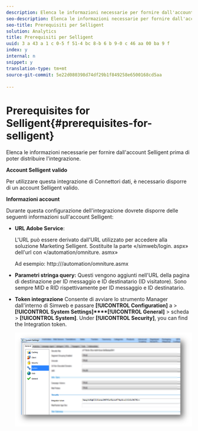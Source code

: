 ```yaml
---
description: Elenca le informazioni necessarie per fornire dall'account Selligent prima di poter distribuire l'integrazione.
seo-description: Elenca le informazioni necessarie per fornire dall'account Selligent prima di poter distribuire l'integrazione.
seo-title: Prerequisiti per Selligent
solution: Analytics
title: Prerequisiti per Selligent
uuid: 3 a 43 a 1 c 0-5 f 51-4 bc 8-b 6 b 9-0 c 46 aa 00 ba 9 f
index: y
internal: n
snippet: y
translation-type: tm+mt
source-git-commit: 5e22d080398d74df29b1f849258e6500168cd5aa

---
```



# Prerequisites for Selligent{#prerequisites-for-selligent}

Elenca le informazioni necessarie per fornire dall'account Selligent prima di poter distribuire l'integrazione.

**Account Selligent valido**

Per utilizzare questa integrazione di Connettori dati, è necessario disporre di un account Selligent valido.

**Informazioni account**

Durante questa configurazione dell'integrazione dovrete disporre delle seguenti informazioni sull'account Selligent:

* **URL Adobe Service**:

   L'URL può essere derivato dall'URL utilizzato per accedere alla soluzione Marketing Selligent. Sostituite la parte «/simweb/login. aspx» dell'url con «/automation/omniture. asmx»

   Ad esempio: http://<client-specific install url>/automation/omniture.asmx

* **Parametri stringa query:** Questi vengono aggiunti nell'URL della pagina di destinazione per ID messaggio e ID destinatario (ID visitatore). Sono sempre MID e RID rispettivamente per ID messaggio e ID destinatario.

* **Token integrazione** Consente di avviare lo strumento Manager dall'interno di Simweb e passare **[!UICONTROL Configuration]** a &gt; **[!UICONTROL System Settings]****[!UICONTROL General]** &gt; scheda &gt; **[!UICONTROL System]**. Under **[!UICONTROL Security]**, you can find the Integration token.

   ![](assets/selligent-integration_token.png)

